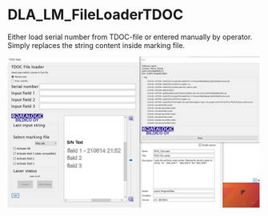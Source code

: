 # DLA_LM_FileLoaderTDOC
Either load serial number from TDOC-file or entered manually by operator. Simply replaces the string content inside marking file.

![LM GUI](gui-20210614.png)
